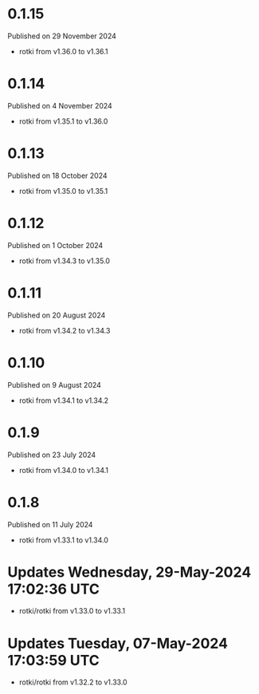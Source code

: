 # 0.1.15

Published on 29 November 2024

- rotki from v1.36.0 to v1.36.1

# 0.1.14

Published on 4 November 2024

- rotki from v1.35.1 to v1.36.0

# 0.1.13

Published on 18 October 2024

- rotki from v1.35.0 to v1.35.1

# 0.1.12

Published on 1 October 2024

- rotki from v1.34.3 to v1.35.0

# 0.1.11

Published on 20 August 2024

- rotki from v1.34.2 to v1.34.3

# 0.1.10

Published on 9 August 2024

- rotki from v1.34.1 to v1.34.2

# 0.1.9

Published on 23 July 2024

- rotki from v1.34.0 to v1.34.1

# 0.1.8

Published on 11 July 2024

- rotki from v1.33.1 to v1.34.0

# Updates Wednesday, 29-May-2024 17:02:36 UTC
- rotki/rotki from v1.33.0 to v1.33.1

# Updates Tuesday, 07-May-2024 17:03:59 UTC
- rotki/rotki from v1.32.2 to v1.33.0

